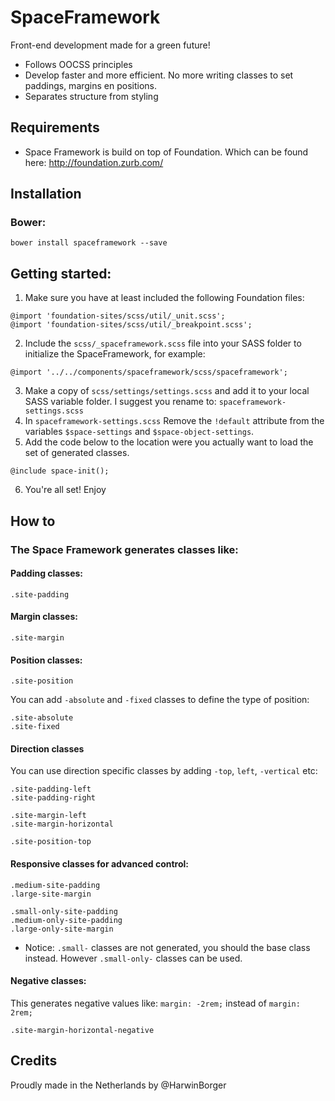 # SpaceFramework 
Front-end development made for a green future!

- Follows OOCSS principles
- Develop faster and more efficient. No more writing classes to set paddings, margins en positions. 
- Separates structure from styling 

## Requirements
- Space Framework is build on top of Foundation. Which can be found here: http://foundation.zurb.com/

## Installation

### Bower: 
```
bower install spaceframework --save
```
## Getting started:
1. Make sure you have at least included the following Foundation files:
```
@import 'foundation-sites/scss/util/_unit.scss';
@import 'foundation-sites/scss/util/_breakpoint.scss';
```
2. Include the `scss/_spaceframework.scss` file into your SASS folder to initialize the SpaceFramework, for example:
```
@import '../../components/spaceframework/scss/spaceframework';
```

3. Make a copy of `scss/settings/settings.scss` and add it to your local SASS variable folder. I suggest you rename to: `spaceframework-settings.scss`
4. In `spaceframework-settings.scss` Remove the `!default` attribute from the variables `$space-settings` and `$space-object-settings`.
5. Add the code below to the location were you actually want to load the set of generated classes.
```
@include space-init();
``` 
6. You're all set! Enjoy 

## How to
### The Space Framework generates classes like:
#### Padding classes: 
```
.site-padding
```

#### Margin classes:
```
.site-margin
```


#### Position classes:
```
.site-position
```
You can add `-absolute` and `-fixed` classes to define the type of position:
```
.site-absolute
.site-fixed
```

#### Direction classes
You can use direction specific classes by adding `-top`, `left`, `-vertical` etc:
```
.site-padding-left
.site-padding-right
```
```
.site-margin-left
.site-margin-horizontal
```
```
.site-position-top
```

#### Responsive classes for advanced control:
```
.medium-site-padding
.large-site-margin
```
```
.small-only-site-padding
.medium-only-site-padding
.large-only-site-margin
```
- Notice: `.small-` classes are not generated, you should the base class instead. However `.small-only-` classes can be used.

#### Negative classes:
This generates negative values like: `margin: -2rem;` instead of `margin: 2rem;`
```
.site-margin-horizontal-negative  
```
## Credits
Proudly made in the Netherlands by @HarwinBorger
